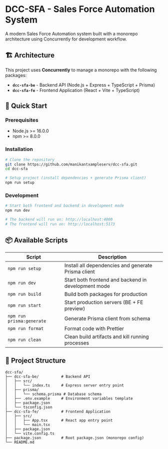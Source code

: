 # DCC-SFA - Sales Force Automation System

A modern Sales Force Automation system built with a monorepo architecture using Concurrently for development workflow.

## 🏗️ Architecture

This project uses **Concurrently** to manage a monorepo with the following packages:

- **`dcc-sfa-be`** - Backend API (Node.js + Express + TypeScript + Prisma)
- **`dcc-sfa-fe`** - Frontend Application (React + Vite + TypeScript)

## 🚀 Quick Start

### Prerequisites

- Node.js >= 16.0.0
- npm >= 8.0.0

### Installation

```bash
# Clone the repository
git clone https://github.com/manikantxampleserv/dcc-sfa.git
cd dcc-sfa

# Setup project (install dependencies + generate Prisma client)
npm run setup
```

### Development

```bash
# Start both frontend and backend in development mode
npm run dev

# The backend will run on: http://localhost:4000
# The frontend will run on: http://localhost:5173
```

## 📦 Available Scripts

| Script                    | Description                                         |
| ------------------------- | --------------------------------------------------- |
| `npm run setup`           | Install all dependencies and generate Prisma client |
| `npm run dev`             | Start both frontend and backend in development mode |
| `npm run build`           | Build both packages for production                  |
| `npm run start`           | Start production servers (BE + FE preview)          |
| `npm run prisma:generate` | Generate Prisma client from schema                  |
| `npm run format`          | Format code with Prettier                           |
| `npm run clean`           | Clean build artifacts and kill running processes    |

## 🏢 Project Structure

```
dcc-sfa/
├── dcc-sfa-be/          # Backend API
│   ├── src/
│   │   └── index.ts     # Express server entry point
│   ├── prisma/
│   │   └── schema.prisma # Database schema
│   ├── .env.example     # Environment variables template
│   ├── package.json
│   └── tsconfig.json
├── dcc-sfa-fe/          # Frontend Application
│   ├── src/
│   │   ├── App.tsx      # React app entry point
│   │   └── main.tsx
│   ├── package.json
│   └── vite.config.ts
├── package.json         # Root package.json (monorepo config)
└── README.md
```
